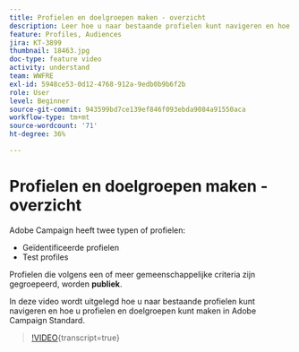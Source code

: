 ```yaml
---
title: Profielen en doelgroepen maken - overzicht
description: Leer hoe u naar bestaande profielen kunt navigeren en hoe u profielen en doelgroepen kunt maken.
feature: Profiles, Audiences
jira: KT-3899
thumbnail: 18463.jpg
doc-type: feature video
activity: understand
team: WWFRE
exl-id: 5948ce53-0d12-4768-912a-9edb0b9b6f2b
role: User
level: Beginner
source-git-commit: 943599bd7ce139ef846f093ebda9084a91550aca
workflow-type: tm+mt
source-wordcount: '71'
ht-degree: 36%

---
```


# Profielen en doelgroepen maken - overzicht

Adobe Campaign heeft twee typen of profielen:

* Geïdentificeerde profielen
* Test profiles

Profielen die volgens een of meer gemeenschappelijke criteria zijn gegroepeerd, worden **publiek**.

In deze video wordt uitgelegd hoe u naar bestaande profielen kunt navigeren en hoe u profielen en doelgroepen kunt maken in Adobe Campaign Standard.

>[!VIDEO](https://video.tv.adobe.com/v/18463/?learn=on){transcript=true}
